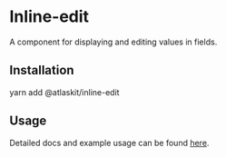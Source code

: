 # Inline-edit

A component for displaying and editing values in fields.

## Installation

yarn add @atlaskit/inline-edit

## Usage

Detailed docs and example usage can be found
[here](https://atlaskit.atlassian.com/packages/core/inline-edit).
